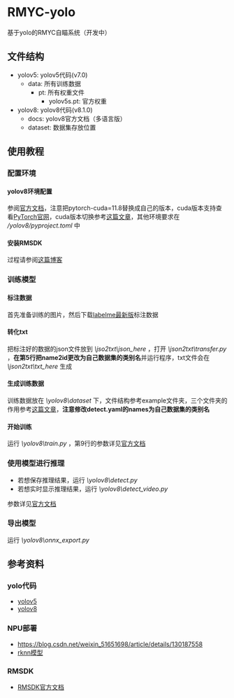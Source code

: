 # RMYC-yolo

基于yolo的RMYC自瞄系统（开发中）

## 文件结构

- yolov5: yolov5代码(v7.0)
  - data: 所有训练数据
    - pt: 所有权重文件
      - yolov5s.pt: 官方权重
- yolov8: yolov8代码(v8.1.0)
  - docs: yolov8官方文档（多语言版）
  - dataset: 数据集存放位置

## 使用教程

### 配置环境

#### yolov8环境配置

参阅[官方文档](https://docs.ultralytics.com/zh/quickstart/#__tabbed_1_2)，注意把pytorch-cuda=11.8替换成自己的版本，cuda版本支持查看[PyTorch官网](https://pytorch.org/get-started/previous-versions/)，cuda版本切换参考[这篇文章](https://blog.csdn.net/qq_50677040/article/details/132131346)，其他环境要求在 */yolov8/pyproject.toml* 中

#### 安装RMSDK

过程请参阅[这篇博客](https://blog.csdn.net/C___programmer/article/details/135486406?spm=1001.2014.3001.5502)

### 训练模型

#### 标注数据

首先准备训练的图片，然后下载[labelme最新版](https://github.com/labelmeai/labelme/releases/latest)标注数据

#### 转化txt

把标注好的数据的json文件放到 *\jso2txt\json_here* ，打开 *\json2txt\transfer.py* ，**在第5行把name2id更改为自己数据集的类别名**并运行程序，txt文件会在 *\json2txt\txt_here* 生成

#### 生成训练数据

训练数据放在 *\yolov8\dataset* 下，文件结构参考example文件夹，三个文件夹的作用参考[这篇文章](https://blog.csdn.net/kupepoem/article/details/101055179)，**注意修改detect.yaml的names为自己数据集的类别名**

#### 开始训练

运行 *\yolov8\train.py* ，第9行的参数详见[官方文档](https://docs.ultralytics.com/zh/modes/train/#_4)

### 使用模型进行推理

- 若想保存推理结果，运行 *\yolov8\detect.py* 
- 若想实时显示推理结果，运行 *\yolov8\detect_video.py* 

参数详见[官方文档](https://docs.ultralytics.com/zh/modes/predict/#_4)

### 导出模型

运行 *\yolov8\onnx_export.py* 

## 参考资料

### yolo代码

- [yolov5](https://github.com/ultralytics/yolov5)
- [yolov8](https://github.com/ultralytics/ultralytics)

### NPU部署

- https://blog.csdn.net/weixin_51651698/article/details/130187558
- [rknn模型](https://github.com/airockchip/yolov5/blob/master/README_rkopt_manual.md)

### RMSDK

- [RMSDK官方文档](https://robomaster-dev.readthedocs.io/zh-cn/latest/python_sdk/installs.html)